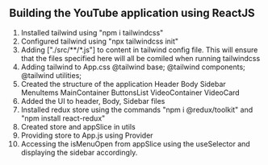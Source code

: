 ## Building the YouTube application using ReactJS 

1. Installed tailwind using "npm i tailwindcss" 
2. Configured tailwind using "npx tailwindcss init"
3. Adding ["./src/**/*.js"] to content in tailwind config file. This will ensure that the files specified here will all be comiled when running tailwindcss
4. Adding tailwind to App.css 
    @tailwind base;
    @tailwind components;
    @tailwind utilities;
5. Created the structure of the application 
    Header
        Body
        Sidebar
            MenuItems
        MainContainer
            ButtonsList
            VideoContainer
                VideoCard
6. Added the UI to header, Body, Sidebar files
7. Installed redux store using the commands "npm i @redux/toolkit" and "npm install react-redux"
8. Created store and appSlice in utils
9. Providing store to App.js using Provider 
10. Accessing the isMenuOpen from appSlice using the useSelector and displaying the sidebar accordingly.